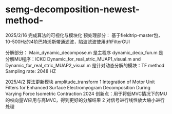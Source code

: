 # semg-decomposition-newest-method-
2025/2/16 完成算法的可视化与模块化
预处理部分：
基于fieldtrip-master包，10-500Hz的4阶巴特沃斯带通滤波，陷波滤波使用dftFilterGUI


分解部分：
Main_dynamic_decompose.m 是主程序
dynamic_decp_fun.m 是分解MU程序：ICKC
Dynamic_for_real_stric_MUAP1_visual.m and Dynamic_for_real_stric_MUAP2_visual.m 是针对动态分解的模块：TF method
Sampling rate: 2048 HZ

2025/4/2 算法更新模块 amplitude_transform
1 Integration of Motor Unit Filters for Enhanced Surface Electromyogram Decomposition During Varying Force Isometric Contraction 2024
创新点：用于将低MVC情况下的MU的权向量W应用与高MVC，得到更好的分解结果
2 对信号进行线性放大缩小进行处理 
